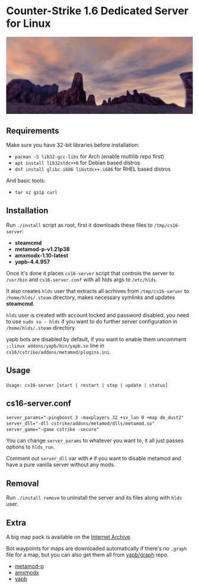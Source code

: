 # Counter-Strike 1.6 Dedicated Server for Linux

![logo](images/logo.jpg)

## Requirements

Make sure you have 32-bit libraries before installation:

- `pacman -S lib32-gcc-libs` for Arch (enable multilib repo first)
- `apt install lib32stdc++6` for Debian based distros
- `dnf install glibc.i686 libstdc++.i686` for RHEL based distros

And basic tools:

- `tar xz gzip curl`

## Installation

Run `./install` script as root, first it downloads these files to `/tmp/cs16-server`:

- **steamcmd**
- **metamod-p-v1.21p38**
- **amxmodx-1.10-latest**
- **yapb-4.4.957**

Once it's done it places `cs16-server` script that controls the server to `/usr/bin` and `cs16-server.conf` with all hlds args to `/etc/hlds`.

It also creates `hlds` user that extracts all acrhives from `/tmp/cs16-server` to `/home/hlds/.steam` directory, makes necessary symlinks and updates **steamcmd**.

`hlds` user is created with account locked and password disabled, you need to use `sudo su - hlds` if you want to do further server configuration in `/home/hlds/.steam` directory.

yapb bots are disabled by default, if you want to enable them uncomment `;;linux addons/yapb/bin/yapb.so` line in `cs16/cstrike/addons/metamod/plugins.ini`.

## Usage

`Usage: cs16-server [start | restart | stop | update | status]`

## cs16-server.conf

```
server_params="-pingboost 3 -maxplayers 32 +sv_lan 0 +map de_dust2"
server_dll="-dll cstrike/addons/metamod/dlls/metamod.so"
server_game="-game cstrike -secure"
```

You can change `server_params` to whatever you want to, it all just passes options to `hlds_run`.

Comment out `server_dll` var with `#` if you want to disable metamod and have a pure vanilla server without any mods.

## Removal

Run `./install remove` to uninstall the server and its files along with `hlds` user.

## Extra

A big map pack is available on the [Internet Archive](https://archive.org/details/cs-1.6-mega-map-pack-v-2018.1.7z).

Bot waypoints for maps are downloaded automatically if there's no `.graph` file for a map, but you can also get them all from [yapb/graph](https://github.com/yapb/graph) repo.

- [metamod-p](https://github.com/Bots-United/metamod-p)
- [amxmodx](https://github.com/alliedmodders/amxmodx)
- [yapb](https://github.com/yapb/yapb)
